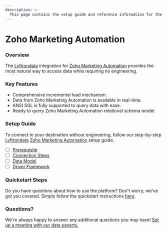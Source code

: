 ```yaml
---
description: >-
  This page contains the setup guide and reference information for the Zoho Marketing Automation source connector.
---
```


# Zoho Marketing Automation

### Overview

The [Lyftrondata](https://www.lyftrondata.com/) integration for [Zoho Marketing Automation](https://www.lyftrondata.com/integration/marketing-analytics/zoho-marketing-automation/) provides the most natural way to access data while requiring no engineering.

### Key Features

* Comprehensive incremental load mechanism.
* Data from Zoho Marketing Automation is available in real-time.&#x20;
* ANSI SQL is fully supported to query data with ease.
* Ready to query Zoho Marketing Automation relational schema model.

### Setup Guide

To connect to your destination without engineering, follow our step-by-step [Lyftrondata](https://www.lyftrondata.com/)  [Zoho Marketing Automation](https://www.lyftrondata.com/integration/marketing-analytics/zoho-marketing-automation/) setup guide.

* [ ] [Prerequisite](prerequisite.md)
* [ ] [Connection Steps](connection-steps.md)
* [ ] [Data Model](data-model/erd.md)
* [ ] [Driver Framework](driver-framework/)

### Quickstart Steps

Do you have questions about how to use the platform? Don't worry; we've got you covered. Simply follow the quickstart instructions [here](../README.md).

### Questions? <a href="#questions" id="questions"></a>

We're always happy to answer any additional questions you may have! [Set up a meeting with our data experts.](https://www.lyftrondata.com/book-a-meeting/)

